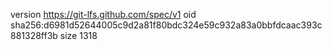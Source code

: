 version https://git-lfs.github.com/spec/v1
oid sha256:d6981d52644005c9d2a81f80bdc324e59c932a83a0bbfdcaac393c881328ff3b
size 1318
